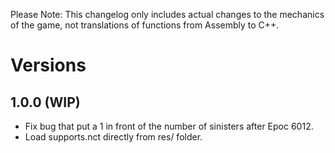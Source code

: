 >>>
Please Note: This changelog only includes actual changes to the mechanics of the
game, not translations of functions from Assembly to C++.
>>>

# Versions

## 1.0.0 (WIP)
* Fix bug that put a 1 in front of the number of sinisters after Epoc 6012.
* Load supports.nct directly from res/ folder.
